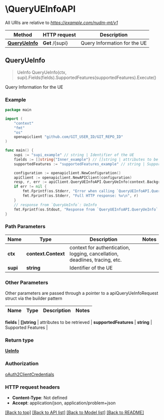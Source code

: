 # \QueryUEInfoAPI

All URIs are relative to *https://example.com/nudm-mt/v1*

Method | HTTP request | Description
------------- | ------------- | -------------
[**QueryUeInfo**](QueryUEInfoAPI.md#QueryUeInfo) | **Get** /{supi} | Query Information for the UE



## QueryUeInfo

> UeInfo QueryUeInfo(ctx, supi).Fields(fields).SupportedFeatures(supportedFeatures).Execute()

Query Information for the UE

### Example

```go
package main

import (
	"context"
	"fmt"
	"os"
	openapiclient "github.com/GIT_USER_ID/GIT_REPO_ID"
)

func main() {
	supi := "supi_example" // string | Identifier of the UE
	fields := []string{"Inner_example"} // []string | attributes to be retrieved
	supportedFeatures := "supportedFeatures_example" // string | Supported Features (optional)

	configuration := openapiclient.NewConfiguration()
	apiClient := openapiclient.NewAPIClient(configuration)
	resp, r, err := apiClient.QueryUEInfoAPI.QueryUeInfo(context.Background(), supi).Fields(fields).SupportedFeatures(supportedFeatures).Execute()
	if err != nil {
		fmt.Fprintf(os.Stderr, "Error when calling `QueryUEInfoAPI.QueryUeInfo``: %v\n", err)
		fmt.Fprintf(os.Stderr, "Full HTTP response: %v\n", r)
	}
	// response from `QueryUeInfo`: UeInfo
	fmt.Fprintf(os.Stdout, "Response from `QueryUEInfoAPI.QueryUeInfo`: %v\n", resp)
}
```

### Path Parameters


Name | Type | Description  | Notes
------------- | ------------- | ------------- | -------------
**ctx** | **context.Context** | context for authentication, logging, cancellation, deadlines, tracing, etc.
**supi** | **string** | Identifier of the UE | 

### Other Parameters

Other parameters are passed through a pointer to a apiQueryUeInfoRequest struct via the builder pattern


Name | Type | Description  | Notes
------------- | ------------- | ------------- | -------------

 **fields** | **[]string** | attributes to be retrieved | 
 **supportedFeatures** | **string** | Supported Features | 

### Return type

[**UeInfo**](UeInfo.md)

### Authorization

[oAuth2ClientCredentials](../README.md#oAuth2ClientCredentials)

### HTTP request headers

- **Content-Type**: Not defined
- **Accept**: application/json, application/problem+json

[[Back to top]](#) [[Back to API list]](../README.md#documentation-for-api-endpoints)
[[Back to Model list]](../README.md#documentation-for-models)
[[Back to README]](../README.md)

